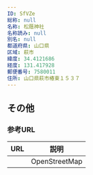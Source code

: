 ```yaml
---
ID: SfVZe
総称: null
名称: 松蔭神社
名称読み: null
別名: null
都道府県: 山口県
区域: 萩市
緯度: 34.4121686
経度: 131.417928
郵便番号: 7580011
住所: 山口県萩市椿東１５３７
---
```


## その他

### 参考URL

| URL | 説明          |
| --- | ------------- |
|     | OpenStreetMap |

